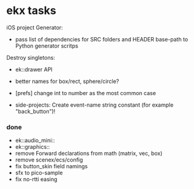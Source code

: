 # ekx tasks

iOS project Generator: 
- pass list of dependencies for SRC folders and HEADER base-path to Python generator scritps

Destroy singletons:
- ek::drawer API


- better names for box/rect, sphere/circle?
- [prefs] change int to number as the most common case
+ side-projects: Create event-name string constant (for example "back_button")!

### done
+ ek::audio_mini::
+ ek::graphics::
+ remove Forward declarations from math (matrix, vec, box)
+ remove scenex/ecs/config
+ fix button_skin field namings
+ sfx to pico-sample
+ fix no-rtti easing

